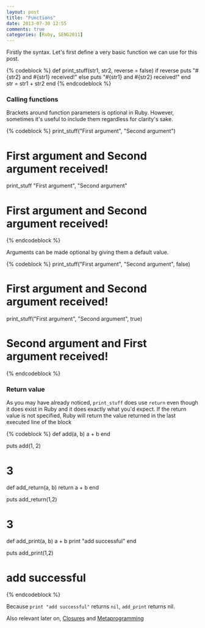 ```yaml
---
layout: post
title: "Functions"
date: 2013-07-30 12:55
comments: true
categories: [Ruby, SENG2011]
---
```


Firstly the syntax. Let's first define a very basic function we can use for this post.

{% codeblock %}
def print_stuff(str1, str2, reverse = false)
  if reverse
    puts "#{str2} and #{str1} received!"
  else
    puts "#{str1} and #{str2} received!"
  end
  str = str1 + str2
end
{% endcodeblock %}

### Calling functions

Brackets around function parameters is optional in Ruby. However, sometimes it's useful to include them regardless for clarity's sake.

{% codeblock %}
print_stuff("First argument", "Second argument")
# First argument and Second argument received!

print_stuff "First argument", "Second argument"
# First argument and Second argument received!
{% endcodeblock %}

Arguments can be made optional by giving them a default value.

{% codeblock %}
print_stuff("First argument", "Second argument", false)
# First argument and Second argument received!

print_stuff("First argument", "Second argument", true)
# Second argument and First argument received!
{% endcodeblock %}

### Return value

As you may have already noticed, ```print_stuff``` does use ```return``` even though it does exist in Ruby and it does exactly what you'd expect. If the return value is not specified, Ruby will return the value returned in the last executed line of the block

{% codeblock %}
def add(a, b)
  a + b
end

puts add(1, 2)
# 3

def add_return(a, b)
  return a + b
end

puts add_return(1,2)
# 3

def add_print(a, b)
  a + b
  print "add successful"
end

puts add_print(1,2)
# add successful
{% endcodeblock %}

Because ```print "add successful"``` returns ```nil```, ```add_print``` returns nil.

Also relevant later on, [Closures][1] and [Metaprogramming][2]

  [1]: http://innig.net/software/ruby/closures-in-ruby
  [2]: https://rubymonk.com/learning/books/2-metaprogramming-ruby/chapters/32-introduction-to-metaprogramming/lessons/75-being-meta